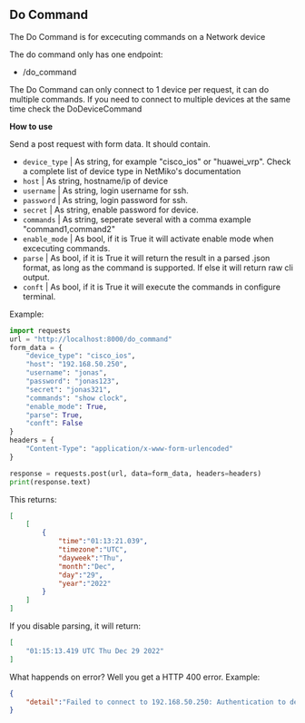 ## Do Command
The Do Command is for excecuting commands on a Network device

The do command only has one endpoint:
- /do_command

The Do Command can only connect to 1 device per request, it can do multiple commands.
If you need to connect to multiple devices at the same time check the DoDeviceCommand


<b>How to use</b>

Send a post request with form data.
It should contain.

- <code>device_type</code> | As string, for example "cisco_ios" or "huawei_vrp". Check a complete list of device type in NetMiko's documentation
- <code>host</code> | As string, hostname/ip of device
- <code>username</code> | As string, login username for ssh.
- <code>password</code> | As string, login password for ssh.
- <code>secret</code> | As string, enable password for device. 
- <code>commands</code> | As string, seperate several with a comma example "command1,command2"
- <code>enable_mode</code> | As bool, if it is True it will activate enable mode when excecuting commands.
- <code>parse</code> | As bool, if it is True it will return the result in a parsed .json format, as long as the command is supported. If else it will return raw cli output.
- <code>conft</code> | As bool, if it is True it will execute the commands in configure terminal.


Example:

```py
import requests
url = "http://localhost:8000/do_command"
form_data = {
    "device_type": "cisco_ios",
    "host": "192.168.50.250",
    "username": "jonas",
    "password": "jonas123",
    "secret": "jonas321",
    "commands": "show clock",
    "enable_mode": True,
    "parse": True,
    "conft": False
}
headers = {
    "Content-Type": "application/x-www-form-urlencoded"
}

response = requests.post(url, data=form_data, headers=headers)
print(response.text)
```
This returns:
```json
[
    [
        {
            "time":"01:13:21.039",
            "timezone":"UTC",
            "dayweek":"Thu",
            "month":"Dec",
            "day":"29",
            "year":"2022"
        }
    ]
]
```
If you disable parsing, it will return:

```json
[
    "01:15:13.419 UTC Thu Dec 29 2022"
]
```

What happends on error? Well you get a HTTP 400 error. Example:
```json
{
    "detail":"Failed to connect to 192.168.50.250: Authentication to device failed.\n\nCommon causes of this problem are:\n1. Invalid username and password\n2. Incorrect SSH-key file\n3. Connecting to the wrong device\n\nDevice settings: cisco_ios 192.168.50.250:22\n\n\nAuthentication failed."
}
```
